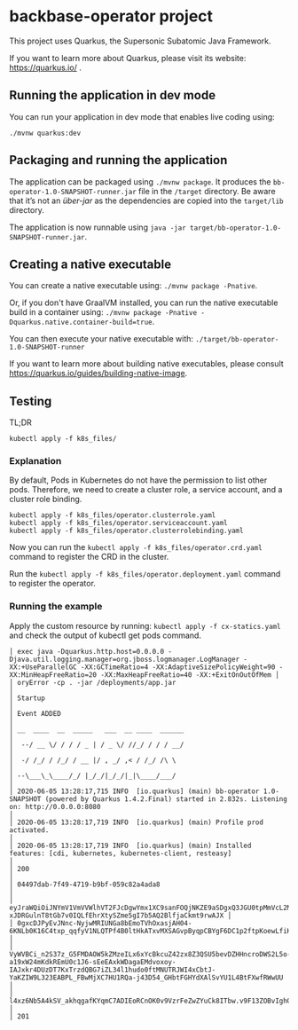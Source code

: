 # backbase-operator project

This project uses Quarkus, the Supersonic Subatomic Java Framework.

If you want to learn more about Quarkus, please visit its website: https://quarkus.io/ .

## Running the application in dev mode

You can run your application in dev mode that enables live coding using:
```
./mvnw quarkus:dev
```

## Packaging and running the application

The application can be packaged using `./mvnw package`.
It produces the `bb-operator-1.0-SNAPSHOT-runner.jar` file in the `/target` directory.
Be aware that it’s not an _über-jar_ as the dependencies are copied into the `target/lib` directory.

The application is now runnable using `java -jar target/bb-operator-1.0-SNAPSHOT-runner.jar`.

## Creating a native executable

You can create a native executable using: `./mvnw package -Pnative`.

Or, if you don't have GraalVM installed, you can run the native executable build in a container using: `./mvnw package -Pnative -Dquarkus.native.container-build=true`.

You can then execute your native executable with: `./target/bb-operator-1.0-SNAPSHOT-runner`

If you want to learn more about building native executables, please consult https://quarkus.io/guides/building-native-image.

## Testing

TL;DR

    kubectl apply -f k8s_files/

### Explanation

By default, Pods in Kubernetes do not have the permission to list other pods. 
Therefore, we need to create a cluster role, a service account, and a cluster role binding.

    kubectl apply -f k8s_files/operator.clusterrole.yaml
    kubectl apply -f k8s_files/operator.serviceaccount.yaml
    kubectl apply -f k8s_files/operator.clusterrolebinding.yaml

Now you can run the `kubectl apply -f k8s_files/operator.crd.yaml` command to register the CRD in the cluster. 

Run the `kubectl apply -f k8s_files/operator.deployment.yaml` command to register the operator.



### Running the example
Apply the custom resource by running: `kubectl apply -f cx-statics.yaml` and check the output of kubectl get pods command.

```
│ exec java -Dquarkus.http.host=0.0.0.0 -Djava.util.logging.manager=org.jboss.logmanager.LogManager -XX:+UseParallelGC -XX:GCTimeRatio=4 -XX:AdaptiveSizePolicyWeight=90 -XX:MinHeapFreeRatio=20 -XX:MaxHeapFreeRatio=40 -XX:+ExitOnOutOfMem │
│ oryError -cp . -jar /deployments/app.jar                                                                                                                                                                                                   │
│ Startup                                                                                                                                                                                                                                    │
│ Event ADDED                                                                                                                                                                                                                                │
│ __  ____  __  _____   ___  __ ____  ______                                                                                                                                                                                                 │
│  --/ __ \/ / / / _ | / _ \/ //_/ / / / __/                                                                                                                                                                                                 │
│  -/ /_/ / /_/ / __ |/ , _/ ,< / /_/ /\ \                                                                                                                                                                                                   │
│ --\___\_\____/_/ |_/_/|_/_/|_|\____/___/                                                                                                                                                                                                   │
│ 2020-06-05 13:28:17,715 INFO  [io.quarkus] (main) bb-operator 1.0-SNAPSHOT (powered by Quarkus 1.4.2.Final) started in 2.832s. Listening on: http://0.0.0.0:8080                                                                           │
│ 2020-06-05 13:28:17,719 INFO  [io.quarkus] (main) Profile prod activated.                                                                                                                                                                  │
│ 2020-06-05 13:28:17,719 INFO  [io.quarkus] (main) Installed features: [cdi, kubernetes, kubernetes-client, resteasy]                                                                                                                       │
│ 200                                                                                                                                                                                                                                        │
│ 04497dab-7f49-4719-b9bf-059c82a4ada8                                                                                                                                                                                                       │
│ eyJraWQiOiJNYmV1VmVVWlhVT2FJcDgwYmx1XC9sanFOQjNKZE9aSDgxQ3JGU0tpMmVcL2M9IiwiY3R5IjoiSldUIiwiZW5jIjoiQTEyOENCQy1IUzI1NiIsImFsZyI6ImRpciJ9..FJoUzfEHkhNNzHxEEOO_Yw.DIyxYrqALdJhHx3HPF-xJDRGulnT8tGb7v0IQLfEhrXtySZme5gI7b5AQ2BlfjaCkmt9rwAJX │
│ 0gxcDJPyEvJNnc-NyjwMRIUNGa8bEmoTVhOxasjAH04-6KNLb0K16C4txp_qqfyV1NLQTPf4B0ltHkATxvMXSAGvpByqpCBYgF6DC1p2ftpKoewLfiKdHPhcmw1yD28mrhd7toxiVttHJCbVxV8HcZjfDClCvGrNhqa0lLd2XKipE6VvxsiTfqGpQtusha2BSVpPdQOXbu9GHawHBmP_b8ADaRJKDLeMXP6bsUVfAd │
│ VyWVBCi_n2S37z_G5FMDAOW5kZMzeILx6xYcBkcuZ42zx8Z3QSU5bevDZHHncroDWS2L5o-a19xW24mKdkREmU0c1J6-sEeEAxkWDagaEMdvoxoy-IAJxkr4DUzDT7KxTrzdQBG7iZL34l1hudo0ftMNUTRJWI4xCbtJ-YaKZIW9L323EABPL_FBwMjXC7HU1RQa-j43D54_GHbtFGHYdXAlSvYU1L4BtFXwfRWwUU │
│ l4xz6Nb5A4kSV_akhqgafKYqmC7ADIEoRCnOK0v9VzrFeZwZYuCk8ITbw.v9F13ZOBvIgh0M3i294ULw                                                                                                                                                           │
│ 201
```

